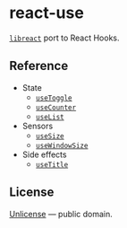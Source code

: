 # react-use

[`libreact`](https://github.com/streamich/libreact) port to React Hooks.


## Reference

- State
   - [`useToggle`](./docs/useToggle.md)
   - [`useCounter`](./docs/useCounter.md)
   - [`useList`](./docs/useList.md)
- Sensors
   - [`useSize`](./docs/useSize.md)
   - [`useWindowSize`](./docs/useWindowSize.md)
- Side effects
   - [`useTitle`](./docs/useTitle.md)

## License

[Unlicense](./LICENSE) &mdash; public domain.
